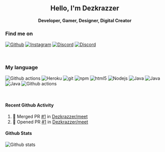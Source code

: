 <h2 align="center"> Hello, I'm Dezkrazzer</h2>
<p align="center"><b>Developer, Gamer, Designer, Digital Creator</b></p>

<h3>Find me on</h3>
<p>
<a href="https://github.com/Dezkrazzer" target="_blank"><img alt="Github" src="https://img.shields.io/badge/GitHub-%2312100E.svg?style=for-the-badge&logo=Github&logoColor=white" /></a>
<a href="https://www.instagram.com/dezkrazzer_/" target="_blank"><img alt="Instagram" src="https://img.shields.io/badge/-instagram-E4405F?style=for-the-badge&logo=instagram&logoColor=white" /></a>
<a href="https://discord.gg/XAN2AJr" target="_blank"><img alt="Discord" src="https://img.shields.io/badge/-Discord-7289DA?style=for-the-badge&logo=discord&logoColor=white" /></a>
<a href="https://www.youtube.com/channel/UCho0s4LYgbs4nqXjwAASjTQ" target="_blank"><img alt="Discord" src="https://img.shields.io/badge/-YouTube-f10707?style=for-the-badge&logo=youtube&logoColor=white" /></a>

</p>

<br />

<h3>My language</h3>
<p>
  <img alt="Github actions" src="https://img.shields.io/badge/-Github_Actions-2088FF?style=flat-square&logo=github-actions&logoColor=white" />
  <img alt="Heroku" src="https://img.shields.io/badge/-Heroku-430098?style=flat-square&logo=heroku&logoColor=white" />
  <img alt="git" src="https://img.shields.io/badge/-Git-F05032?style=flat-square&logo=git&logoColor=white" />
  <img alt="npm" src="https://img.shields.io/badge/-NPM-CB3837?style=flat-square&logo=npm&logoColor=white" />
  <img alt="html5" src="https://img.shields.io/badge/-HTML5-E34F26?style=flat-square&logo=html5&logoColor=white" />
  <img alt="Nodejs" src="https://img.shields.io/badge/-Nodejs-43853d?style=flat-square&logo=Node.js&logoColor=white" />
  <img alt="Java" src="https://img.shields.io/badge/-Javascript-f1c40f?style=flat-square&logo=Javascript&logoColor=white" />
  <img alt="Java" src="https://img.shields.io/badge/-Bootstrap-007396?style=flat-square&logo=Bootstrap&logoColor=white" />
  <img alt="Java" src="https://img.shields.io/badge/-Typescript-007396?style=flat-square&logo=Typescript&logoColor=white" />
  <img alt="Github actions" src="https://img.shields.io/badge/-phyton-2088FF?style=flat-square&logo=phyton&logoColor=white" />
</p>


<br/>

#### Recent Github Activity

<!--START_SECTION:activity-->
1. 🎉 Merged PR [#1](https://github.com/Dezkrazzer/meet/pull/1) in [Dezkrazzer/meet](https://github.com/Dezkrazzer/meet)
2. 💪 Opened PR [#1](https://github.com/Dezkrazzer/meet/pull/1) in [Dezkrazzer/meet](https://github.com/Dezkrazzer/meet)
<!--END_SECTION:activity-->


#### Github Stats

<img alt="Github stats" src="https://github-readme-stats.vercel.app/api?username=Dezkrazzer&theme=dark&show_icons=true&count_private=true&include_all_commits=true&hide_title=false">

[facebook]: https://facebook.com/waxaranai
[twitter]: https://twitter.com/Waxaranai
[youtube]: https://youtube.com/Waxaranai
[instagram]: https://instagram.com/Waxaranai
